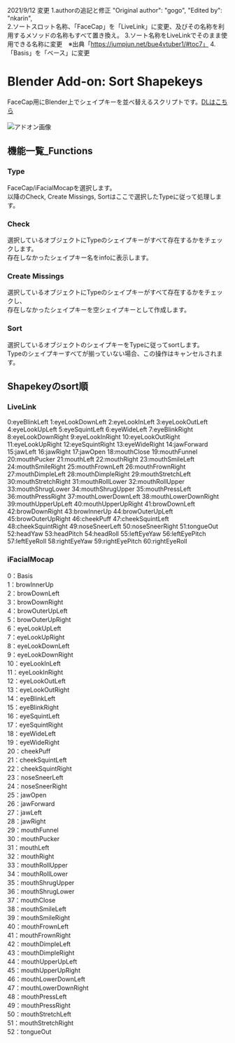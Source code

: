 2021/9/12
変更
1.authorの追記と修正
"Original author": "gogo",
"Edited by": "nkarin",   
2.ソートスロット名称、「FaceCap」を「LiveLink」に変更、及びその名称を利用するメソッドの名称もすべて置き換え。
3.ソート名称をLiveLinkでそのまま使用できる名称に変更　※出典「https://jumpjun.net/bue4vtuber1/#toc7」
4.「Basis」を「ベース」に変更


# Blender Add-on: Sort Shapekeys
FaceCap用にBlender上でシェイプキーを並べ替えるスクリプトです。[DLはこちら](https://github.com/3str6/sort_shapekeys/releases/download/v1.0/sort_shapekeys.zip)    
<br>
![アドオン画像](./doc/sort_shapekeys_00.jpg)

## 機能一覧_Functions  
### Type  
FaceCap/iFacialMocapを選択します。  
以降のCheck, Create Missings, Sortはここで選択したTypeに従って処理します。  

### Check  
選択しているオブジェクトにTypeのシェイプキーがすべて存在するかをチェックします。  
存在しなかったシェイプキー名をinfoに表示します。  

### Create Missings  
選択しているオブジェクトにTypeのシェイプキーがすべて存在するかをチェックし、  
存在しなかったシェイプキーを空シェイプキーとして作成します。  

### Sort  
選択しているオブジェクトのシェイプキーをTypeに従ってsortします。  
Typeのシェイプキーすべてが揃っていない場合、この操作はキャンセルされます。  

## Shapekeyのsort順  
### LiveLink 
0:eyeBlinkLeft
1:eyeLookDownLeft
2:eyeLookInLeft
3:eyeLookOutLeft
4:eyeLookUpLeft
5:eyeSquintLeft
6:eyeWideLeft
7:eyeBlinkRight
8:eyeLookDownRight
9:eyeLookInRight
10:eyeLookOutRight
11:eyeLookUpRight
12:eyeSquintRight
13:eyeWideRight
14:jawForward
15:jawLeft
16:jawRight
17:jawOpen
18:mouthClose
19:mouthFunnel
20:mouthPucker
21:mouthLeft
22:mouthRight
23:mouthSmileLeft
24:mouthSmileRight
25:mouthFrownLeft
26:mouthFrownRight
27:mouthDimpleLeft
28:mouthDimpleRight
29:mouthStretchLeft
30:mouthStretchRight
31:mouthRollLower
32:mouthRollUpper
33:mouthShrugLower
34:mouthShrugUpper
35:mouthPressLeft
36:mouthPressRight
37:mouthLowerDownLeft
38:mouthLowerDownRight
39:mouthUpperUpLeft
40:mouthUpperUpRight
41:browDownLeft
42:browDownRight
43:browInnerUp
44:browOuterUpLeft
45:browOuterUpRight
46:cheekPuff
47:cheekSquintLeft
48:cheekSquintRight
49:noseSneerLeft
50:noseSneerRight
51:tongueOut
52:headYaw
53:headPitch
54:headRoll
55:leftEyeYaw
56:leftEyePitch
57:leftEyeRoll
58:rightEyeYaw
59:rightEyePitch
60:rightEyeRoll
### iFacialMocap
0：Basis  
1：browInnerUp  
2：browDownLeft  
3：browDownRight  
4：browOuterUpLeft  
5：browOuterUpRight  
6：eyeLookUpLeft  
7：eyeLookUpRight  
8：eyeLookDownLeft  
9：eyeLookDownRight  
10：eyeLookInLeft  
11：eyeLookInRight  
12：eyeLookOutLeft  
13：eyeLookOutRight  
14：eyeBlinkLeft  
15：eyeBlinkRight  
16：eyeSquintLeft  
17：eyeSquintRight  
18：eyeWideLeft  
19：eyeWideRight  
20：cheekPuff  
21：cheekSquintLeft  
22：cheekSquintRight  
23：noseSneerLeft  
24：noseSneerRight  
25：jawOpen  
26：jawForward  
27：jawLeft  
28：jawRight  
29：mouthFunnel  
30：mouthPucker  
31：mouthLeft  
32：mouthRight  
33：mouthRollUpper  
34：mouthRollLower  
35：mouthShrugUpper  
36：mouthShrugLower  
37：mouthClose  
38：mouthSmileLeft  
39：mouthSmileRight  
40：mouthFrownLeft  
41：mouthFrownRight  
42：mouthDimpleLeft  
43：mouthDimpleRight  
44：mouthUpperUpLeft  
45：mouthUpperUpRight  
46：mouthLowerDownLeft  
47：mouthLowerDownRight  
48：mouthPressLeft  
49：mouthPressRight  
50：mouthStretchLeft  
51：mouthStretchRight  
52：tongueOut  
